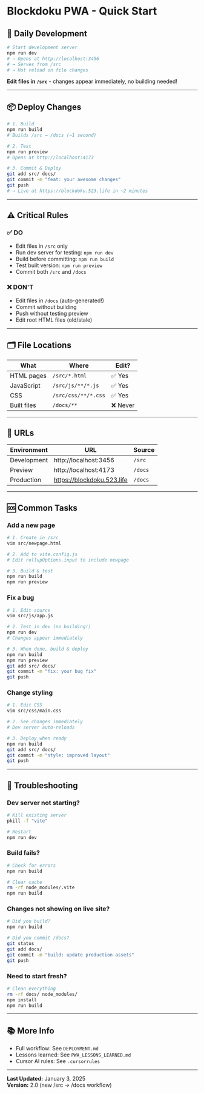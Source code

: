 # Blockdoku PWA - Quick Start

## 🚀 Daily Development

```bash
# Start development server
npm run dev
# → Opens at http://localhost:3456
# → Serves from /src
# → Hot reload on file changes
```

**Edit files in `/src`** - changes appear immediately, no building needed!

---

## 📦 Deploy Changes

```bash
# 1. Build
npm run build
# Builds /src → /docs (~1 second)

# 2. Test
npm run preview
# Opens at http://localhost:4173

# 3. Commit & Deploy
git add src/ docs/
git commit -m "feat: your awesome changes"
git push
# → Live at https://blockdoku.523.life in ~2 minutes
```

---

## ⚠️ Critical Rules

### ✅ DO
- Edit files in `/src` only
- Run dev server for testing: `npm run dev`
- Build before committing: `npm run build`
- Test built version: `npm run preview`
- Commit both `/src` and `/docs`

### ❌ DON'T
- Edit files in `/docs` (auto-generated!)
- Commit without building
- Push without testing preview
- Edit root HTML files (old/stale)

---

## 🗂️ File Locations

| What | Where | Edit? |
|------|-------|-------|
| HTML pages | `/src/*.html` | ✅ Yes |
| JavaScript | `/src/js/**/*.js` | ✅ Yes |
| CSS | `/src/css/**/*.css` | ✅ Yes |
| Built files | `/docs/**` | ❌ Never |

---

## 🔗 URLs

| Environment | URL | Source |
|-------------|-----|--------|
| Development | http://localhost:3456 | `/src` |
| Preview | http://localhost:4173 | `/docs` |
| Production | https://blockdoku.523.life | `/docs` |

---

## 🆘 Common Tasks

### Add a new page
```bash
# 1. Create in /src
vim src/newpage.html

# 2. Add to vite.config.js
# Edit rollupOptions.input to include newpage

# 3. Build & test
npm run build
npm run preview
```

### Fix a bug
```bash
# 1. Edit source
vim src/js/app.js

# 2. Test in dev (no building!)
npm run dev
# Changes appear immediately

# 3. When done, build & deploy
npm run build
npm run preview
git add src/ docs/
git commit -m "fix: your bug fix"
git push
```

### Change styling
```bash
# 1. Edit CSS
vim src/css/main.css

# 2. See changes immediately
# Dev server auto-reloads

# 3. Deploy when ready
npm run build
git add src/ docs/
git commit -m "style: improved layout"
git push
```

---

## 🐛 Troubleshooting

### Dev server not starting?
```bash
# Kill existing server
pkill -f "vite"

# Restart
npm run dev
```

### Build fails?
```bash
# Check for errors
npm run build

# Clear cache
rm -rf node_modules/.vite
npm run build
```

### Changes not showing on live site?
```bash
# Did you build?
npm run build

# Did you commit /docs?
git status
git add docs/
git commit -m "build: update production assets"
git push
```

### Need to start fresh?
```bash
# Clean everything
rm -rf docs/ node_modules/
npm install
npm run build
```

---

## 📚 More Info

- Full workflow: See `DEPLOYMENT.md`
- Lessons learned: See `PWA_LESSONS_LEARNED.md`
- Cursor AI rules: See `.cursorrules`

---

**Last Updated:** January 3, 2025  
**Version:** 2.0 (new /src → /docs workflow)

